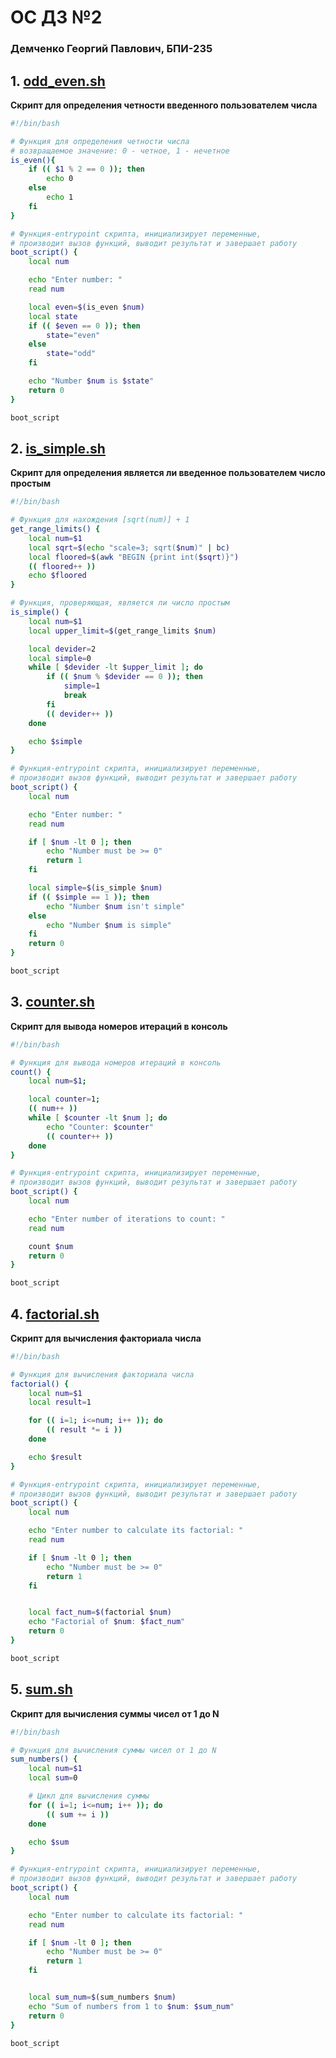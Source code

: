 # OC ДЗ №2

### Демченко Георгий Павлович, БПИ-235

## 1. [odd_even.sh](https://github.com/AvtorPaka/CSA-OS/tree/master/src/OS/Hw/Hw_2/scripts/odd_even.sh)

**Скрипт для определения четности введенного пользователем числа**

```bash
#!/bin/bash

# Функция для определения четности числа
# возвращаемое значение: 0 - четное, 1 - нечетное
is_even(){
    if (( $1 % 2 == 0 )); then
        echo 0
    else
        echo 1
    fi
}

# Функция-entrypoint скрипта, инициализирует переменные,
# производит вызов функций, выводит результат и завершает работу
boot_script() {
    local num

    echo "Enter number: "
    read num

    local even=$(is_even $num)
    local state
    if (( $even == 0 )); then
        state="even"
    else
        state="odd"
    fi

    echo "Number $num is $state"
    return 0
}

boot_script
```

## 2. [is_simple.sh](https://github.com/AvtorPaka/CSA-OS/tree/master/src/OS/Hw/Hw_2/scripts/is_simple.sh)


**Скрипт для определения является ли введенное пользователем число простым**

```sh
#!/bin/bash

# Функция для нахождения [sqrt(num)] + 1
get_range_limits() {
    local num=$1
    local sqrt=$(echo "scale=3; sqrt($num)" | bc)
    local floored=$(awk "BEGIN {print int($sqrt)}")
    (( floored++ ))
    echo $floored
}

# Функция, проверяющая, является ли число простым
is_simple() {
    local num=$1
    local upper_limit=$(get_range_limits $num)

    local devider=2
    local simple=0
    while [ $devider -lt $upper_limit ]; do
        if (( $num % $devider == 0 )); then
            simple=1
            break
        fi
        (( devider++ ))
    done

    echo $simple
}

# Функция-entrypoint скрипта, инициализирует переменные,
# производит вызов функций, выводит результат и завершает работу
boot_script() {
    local num

    echo "Enter number: "
    read num

    if [ $num -lt 0 ]; then
        echo "Number must be >= 0"
        return 1
    fi

    local simple=$(is_simple $num)
    if (( $simple == 1 )); then
        echo "Number $num isn't simple"
    else
        echo "Number $num is simple"
    fi
    return 0
}

boot_script
```

## 3. [counter.sh](https://github.com/AvtorPaka/CSA-OS/tree/master/src/OS/Hw/Hw_2/scripts/counter.sh)

**Скрипт для вывода номеров итераций в консоль**


```sh
#!/bin/bash

# Функция для вывода номеров итераций в консоль
count() {
    local num=$1;

    local counter=1;
    (( num++ ))
    while [ $counter -lt $num ]; do
        echo "Counter: $counter"
        (( counter++ ))
    done
}

# Функция-entrypoint скрипта, инициализирует переменные,
# производит вызов функций, выводит результат и завершает работу
boot_script() {
    local num

    echo "Enter number of iterations to count: "
    read num

    count $num
    return 0
}

boot_script
```


## 4. [factorial.sh](https://github.com/AvtorPaka/CSA-OS/tree/master/src/OS/Hw/Hw_2/scripts/factorial.sh)

**Скрипт для вычисления факториала числа**

```bash
#!/bin/bash

# Функция для вычисления факториала числа
factorial() {
    local num=$1
    local result=1

    for (( i=1; i<=num; i++ )); do
        (( result *= i ))
    done

    echo $result
}

# Функция-entrypoint скрипта, инициализирует переменные,
# производит вызов функций, выводит результат и завершает работу
boot_script() {
    local num

    echo "Enter number to calculate its factorial: "
    read num

    if [ $num -lt 0 ]; then
        echo "Number must be >= 0"
        return 1
    fi


    local fact_num=$(factorial $num)
    echo "Factorial of $num: $fact_num"
    return 0
}

boot_script
```


## 5. [sum.sh](https://github.com/AvtorPaka/CSA-OS/tree/master/src/OS/Hw/Hw_2/scripts/sum.sh)

**Скрипт для вычисления суммы чисел от 1 до N**

```bash
#!/bin/bash

# Функция для вычисления суммы чисел от 1 до N
sum_numbers() {
    local num=$1
    local sum=0

    # Цикл для вычисления суммы
    for (( i=1; i<=num; i++ )); do
        (( sum += i ))
    done

    echo $sum
}

# Функция-entrypoint скрипта, инициализирует переменные,
# производит вызов функций, выводит результат и завершает работу
boot_script() {
    local num

    echo "Enter number to calculate its factorial: "
    read num

    if [ $num -lt 0 ]; then
        echo "Number must be >= 0"
        return 1
    fi


    local sum_num=$(sum_numbers $num)
    echo "Sum of numbers from 1 to $num: $sum_num"
    return 0
}

boot_script
```